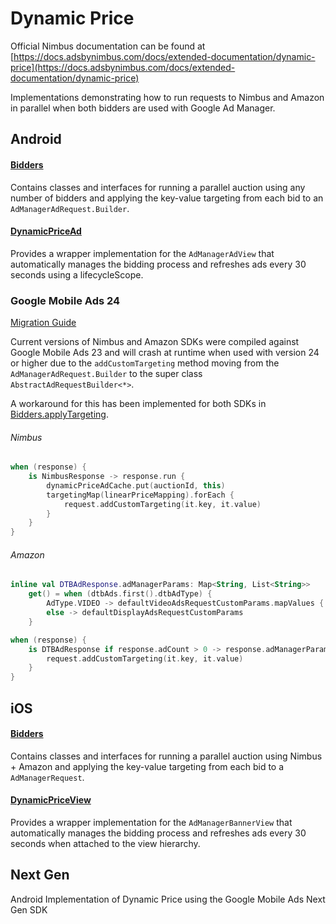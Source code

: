 # Dynamic Price

Official Nimbus documentation can be found at [https://docs.adsbynimbus.com/docs/extended-documentation/dynamic-price](https://docs.adsbynimbus.com/docs/extended-documentation/dynamic-price)

Implementations demonstrating how to run requests to Nimbus and Amazon in parallel when both
bidders are used with Google Ad Manager.

## Android

#### [Bidders](android/src/androidMain/kotlin/Bidders.kt)

Contains classes and interfaces for running a parallel auction using any number of bidders and
applying the key-value targeting from each bid to an `AdManagerAdRequest.Builder`.

#### [DynamicPriceAd](android/src/androidMain/kotlin/DynamicPriceAd.kt)

Provides a wrapper implementation for the `AdManagerAdView` that automatically manages the bidding
process and refreshes ads every 30 seconds using a lifecycleScope.

### Google Mobile Ads 24

[Migration Guide](https://developers.google.com/ad-manager/mobile-ads-sdk/android/migration#migrate-to-v24)

Current versions of Nimbus and Amazon SDKs were compiled against Google Mobile Ads 23 and will crash
at runtime when used with version 24 or higher due to the `addCustomTargeting` method moving from
the `AdManagerAdRequest.Builder` to the super class `AbstractAdRequestBuilder<*>`.

A workaround for this has been implemented for both SDKs in [Bidders.applyTargeting](android/src/androidMain/kotlin/Bidders.kt#L63).

###### Nimbus
```kotlin
when (response) {
    is NimbusResponse -> response.run {
        dynamicPriceAdCache.put(auctionId, this)
        targetingMap(linearPriceMapping).forEach {
            request.addCustomTargeting(it.key, it.value)
        }
    }
}
```

###### Amazon
```kotlin
inline val DTBAdResponse.adManagerParams: Map<String, List<String>>
    get() = when (dtbAds.first().dtbAdType) {
        AdType.VIDEO -> defaultVideoAdsRequestCustomParams.mapValues { listOf(it.value) }
        else -> defaultDisplayAdsRequestCustomParams
    }

when (response) {
    is DTBAdResponse if response.adCount > 0 -> response.adManagerParams.forEach {
        request.addCustomTargeting(it.key, it.value)
    }
}
```

## iOS

#### [Bidders](ios/Sources/Bidders.swift)

Contains classes and interfaces for running a parallel auction using Nimbus + Amazon and
applying the key-value targeting from each bid to a `AdManagerRequest`.

#### [DynamicPriceView](ios/Sources/DynamicPriceView.swift)

Provides a wrapper implementation for the `AdManagerBannerView` that automatically manages the bidding
process and refreshes ads every 30 seconds when attached to the view hierarchy.

## Next Gen

Android Implementation of Dynamic Price using the Google Mobile Ads Next Gen SDK
